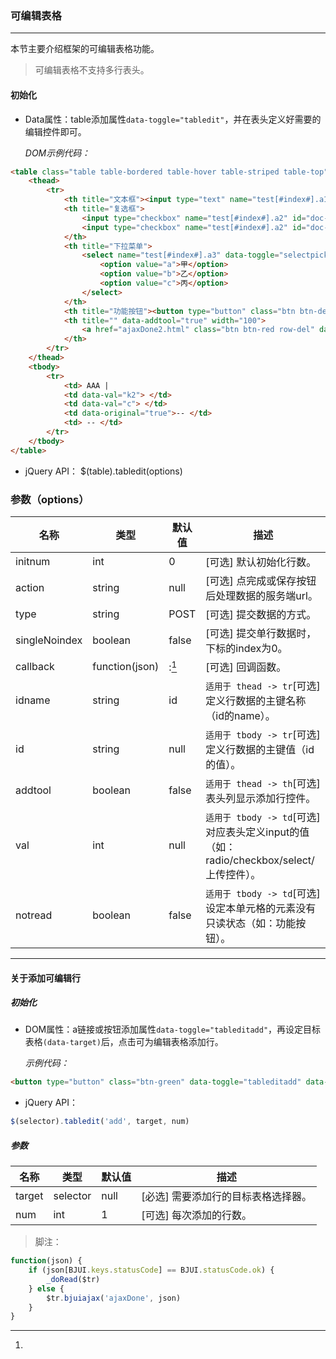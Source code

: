 ### 可编辑表格
***
本节主要介绍框架的可编辑表格功能。
> 可编辑表格不支持多行表头。

#### 初始化
* Data属性：table添加属性`data-toggle="tabledit"`，并在表头定义好需要的编辑控件即可。

  *DOM示例代码：*
```html
<table class="table table-bordered table-hover table-striped table-top" data-toggle="tabledit">
    <thead>
        <tr>
            <th title="文本框"><input type="text" name="test[#index#].a1" placeholder="文本框"></th>
            <th title="复选框">
                <input type="checkbox" name="test[#index#].a2" id="doc-test-a2-1[#index#]" data-toggle="icheck" value="k1" data-label="选项一">
                <input type="checkbox" name="test[#index#].a2" id="doc-test-a2-2[#index#]" data-toggle="icheck" value="k2" data-label="选项二">
            </th>
            <th title="下拉菜单">
                <select name="test[#index#].a3" data-toggle="selectpicker">
                    <option value="a">甲</option>
                    <option value="b">乙</option>
                    <option value="c">丙</option>
                </select>
            </th>
            <th title="功能按钮"><button type="button" class="btn btn-default" data-toggle="dialog" data-url="doc/table/test.html" data-id="dialog-test" data-title="我的测试页面">打开测试</button></th>
            <th title="" data-addtool="true" width="100">
                <a href="ajaxDone2.html" class="btn btn-red row-del" data-confirm-msg="确定要删除该行信息吗？">删</a>
            </th>
        </tr>
    </thead>
    <tbody>
        <tr>
            <td> AAA |
            <td data-val="k2"> </td>
            <td data-val="c"> </td>
            <td data-original="true">-- </td>
            <td> -- </td>
        </tr>
    </tbody>
</table>
```
* jQuery API：
       $(table).tabledit(options)
       
### 参数（options）

| 名称 | 类型 | 默认值 | 描述 |
| -- | -- | -- | -- |
| initnum | int | 0 | [可选] 默认初始化行数。 |
| action | string | null | [可选] 点完成或保存按钮后处理数据的服务端url。 |
| type | string | POST | [可选] 提交数据的方式。 |
| singleNoindex | boolean | false | [可选] 提交单行数据时，下标的index为0。 |
| callback | function(json) | :[^hover_to_see] | [可选] 回调函数。 |
| idname | string | id | `适用于 thead -> tr`[可选] 定义行数据的主键名称（id的name）。 |
| id | string | null | `适用于 tbody -> tr`[可选] 定义行数据的主键值（id的值）。 |
| addtool | boolean | false | `适用于 thead -> th`[可选] 表头列显示添加行控件。 |
| val | int | null | `适用于 tbody -> td`[可选] 对应表头定义input的值（如：radio/checkbox/select/上传控件）。 |
| notread | boolean | false | `适用于 tbody -> td`[可选] 设定本单元格的元素没有只读状态（如：功能按钮）。 |
***
#### 关于添加可编辑行
##### 初始化
* DOM属性：a链接或按钮添加属性`data-toggle="tableditadd"`，再设定目标表格`(data-target)`后，点击可为编辑表格添加行。

  *示例代码：*
```html
<button type="button" class="btn-green" data-toggle="tableditadd" data-target="#tabledit-id" data-num="1" data-icon="plus">添加编辑行</button>
```
* jQuery API：
```js
$(selector).tabledit('add', target, num)
```

##### 参数

| 名称 | 类型 | 默认值 | 描述 |
| -- | -- | -- | -- |
| target | selector | null | [必选] 需要添加行的目标表格选择器。 |
| num | int | 1 | [可选] 每次添加的行数。 |


> 脚注：
> 
[^hover_to_see]:
```js
function(json) {
    if (json[BJUI.keys.statusCode] == BJUI.statusCode.ok) {
        _doRead($tr)
    } else {
        $tr.bjuiajax('ajaxDone', json)
    }
}
```

